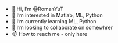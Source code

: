 - 👋 Hi, I’m @RomanYuT
- 👀 I’m interested in Matlab, ML, Python
- 🌱 I’m currently learning ML, Python
- 💞️ I’m looking to collaborate on somewhrer 
- 📫 How to reach me - only here

<!---
RomanYuT/RomanYuT is a ✨ special ✨ repository because its `README.md` (this file) appears on your GitHub profile.
You can click the Preview link to take a look at your changes.
--->
